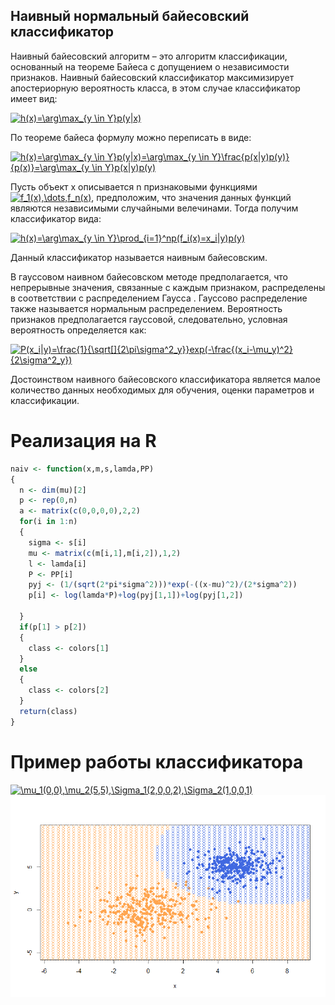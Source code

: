 ## Наивный нормальный байесовский классификатор

Наивный байесовский алгоритм – это алгоритм классификации, основанный на теореме Байеса с допущением о независимости признаков.
Наивный байесовский классификатор максимизирует апостериорную вероятность класса, в этом случае классификатор имеет вид:

<a href="https://www.codecogs.com/eqnedit.php?latex=h(x)=\arg\max_{y&space;\in&space;Y}p(y|x)" target="_blank"><img src="https://latex.codecogs.com/gif.latex?h(x)=\arg\max_{y&space;\in&space;Y}p(y|x)" title="h(x)=\arg\max_{y \in Y}p(y|x)" /></a>

По теореме байеса формулу можно переписать в виде:

<a href="https://www.codecogs.com/eqnedit.php?latex=h(x)=\arg\max_{y&space;\in&space;Y}p(y|x)=\arg\max_{y&space;\in&space;Y}\frac{p(x|y)p(y)}{p(x)}=\arg\max_{y&space;\in&space;Y}p(x|y)p(y)" target="_blank"><img src="https://latex.codecogs.com/gif.latex?h(x)=\arg\max_{y&space;\in&space;Y}p(y|x)=\arg\max_{y&space;\in&space;Y}\frac{p(x|y)p(y)}{p(x)}=\arg\max_{y&space;\in&space;Y}p(x|y)p(y)" title="h(x)=\arg\max_{y \in Y}p(y|x)=\arg\max_{y \in Y}\frac{p(x|y)p(y)}{p(x)}=\arg\max_{y \in Y}p(x|y)p(y)" /></a>

Пусть объект x описывается n признаковыми функциями <a href="https://www.codecogs.com/eqnedit.php?latex=f_1(x),\dots,f_n(x)" target="_blank"><img src="https://latex.codecogs.com/gif.latex?f_1(x),\dots,f_n(x)" title="f_1(x),\dots,f_n(x)" /></a>,
предположим, что значения данных функций являются независимыми случайными велечинами. Тогда получим классификатор вида:

<a href="https://www.codecogs.com/eqnedit.php?latex=h(x)=\arg\max_{y&space;\in&space;Y}\prod_{i=1}^np(f_i(x)=x_i|y)p(y)" target="_blank"><img src="https://latex.codecogs.com/gif.latex?h(x)=\arg\max_{y&space;\in&space;Y}\prod_{i=1}^np(f_i(x)=x_i|y)p(y)" title="h(x)=\arg\max_{y \in Y}\prod_{i=1}^np(f_i(x)=x_i|y)p(y)" /></a>

Данный классификатор называется наивным байесовским.

В гауссовом наивном байесовском методе предполагается, что непрерывные значения, связанные с каждым признаком, распределены в соответствии с распределением Гаусса . Гауссово распределение также называется нормальным распределением.
Вероятность признаков предполагается гауссовой, следовательно, условная вероятность определяется как:

<a href="https://www.codecogs.com/eqnedit.php?latex=P(x_i|y)=\frac{1}{\sqrt[]{2\pi\sigma^2_y}}exp(-\frac{(x_i-\mu_y)^2}{2\sigma^2_y})" target="_blank"><img src="https://latex.codecogs.com/gif.latex?P(x_i|y)=\frac{1}{\sqrt[]{2\pi\sigma^2_y}}exp(-\frac{(x_i-\mu_y)^2}{2\sigma^2_y})" title="P(x_i|y)=\frac{1}{\sqrt[]{2\pi\sigma^2_y}}exp(-\frac{(x_i-\mu_y)^2}{2\sigma^2_y})" /></a>

Достоинством наивного байесовского классификатора является малое количество данных необходимых для обучения, оценки параметров и классификации.

# Реализация на R

```R
naiv <- function(x,m,s,lamda,PP)
{
  n <- dim(mu)[2]
  p <- rep(0,n)
  a <- matrix(c(0,0,0,0),2,2)
  for(i in 1:n)
  {
    sigma <- s[i]
    mu <- matrix(c(m[i,1],m[i,2]),1,2)
    l <- lamda[i]
    P <- PP[i]
    pyj <- (1/(sqrt(2*pi*sigma^2)))*exp(-((x-mu)^2)/(2*sigma^2))
    p[i] <- log(lamda*P)+log(pyj[1,1])+log(pyj[1,2])
    
  }
  if(p[1] > p[2])
  {
    class <- colors[1]
  }
  else
  {
    class <- colors[2]
  }
  return(class)
}
```

# Пример работы классификатора

<a href="https://www.codecogs.com/eqnedit.php?latex=\mu_1(0,0),\mu_2(5,5),\Sigma_1(2,0,0,2),\Sigma_2(1,0,0,1)" target="_blank"><img src="https://latex.codecogs.com/gif.latex?\mu_1(0,0),\mu_2(5,5),\Sigma_1(2,0,0,2),\Sigma_2(1,0,0,1)" title="\mu_1(0,0),\mu_2(5,5),\Sigma_1(2,0,0,2),\Sigma_2(1,0,0,1)" /></a>
![Image alt](https://github.com/KOCTYN/ML0/blob/master/lab6/naiv_map.png)
